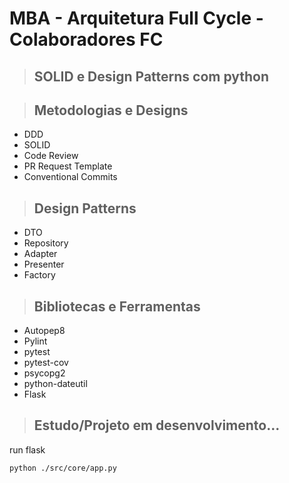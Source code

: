 # MBA - Arquitetura Full Cycle - Colaboradores FC

> ## SOLID e Design Patterns com python


> ## Metodologias e Designs

* DDD
* SOLID
* Code Review
* PR Request Template
* Conventional Commits


> ## Design Patterns
* DTO
* Repository
* Adapter
* Presenter
* Factory

> ## Bibliotecas e Ferramentas

* Autopep8
* Pylint
* pytest
* pytest-cov
* psycopg2
* python-dateutil
* Flask


> ## Estudo/Projeto em desenvolvimento...

run flask

```bash
python ./src/core/app.py
```